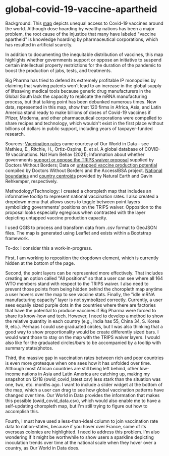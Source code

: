 # global-covid-19-vaccine-apartheid
Background: This <a href='https://kwstancil.github.io/global-covid-19-vaccine-apartheid' target="blank"> map</a> depicts unequal access to Covid-19 vaccines around the world. Although dose hoarding by wealthy nations has been a major problem, the root cause of the injustice that many have labeled "vaccine apartheid" is knowledge hoarding by pharmaceutical corporations, which has resulted in artificial scarcity.

In addition to documenting the inequitable distribution of vaccines, this map highlights whether governments support or oppose an initiative to suspend certain intellectual property restrictions for the duration of the pandemic to boost the production of jabs, tests, and treatments.

Big Pharma has tried to defend its extremely profitable IP monopolies by claiming that waiving patents won't lead to an increase in the global supply of lifesaving medical tools because generic drug manufacturers in the Global South lack the capacity to replicate the mRNA manufacturing process, but that talking point has been debunked numerous times. New data, represented in this map, show that 120 firms in Africa, Asia, and Latin America stand ready to make billions of doses of Covid-19 vaccines if Pfizer, Moderna, and other pharmaceutical corporations were compelled to share recipes and technology, which wouldn't exist in the first place without billions of dollars in public support, including years of taxpayer-funded research.

Sources: <a href='https://github.com/owid/covid-19-data/tree/master/public/data' target="blank"> Vaccination rates</a> came courtesy of Our World in Data - see Mathieu, E., Ritchie, H., Ortiz-Ospina, E. et al. A global database of COVID-19 vaccinations. Nat Hum Behav (2021); Information about whether governments <a href='https://msfaccess.org/no-patents-no-monopolies-pandemic' target="blank"> support or oppose the TRIPS waiver proposal</a> supplied by Doctors Without Borders; Data on <a href='https://www.hrw.org/news/2021/12/15/experts-identify-100-plus-firms-make-covid-19-mrna-vaccines' target="blank"> untapped vaccine production potential</a> compiled by Doctors Without Borders and the AccessIBSA project. <a href='https://www.naturalearthdata.com/downloads/50m-cultural-vectors/' target="blank">National boundaries</a> and <a href='https://gavinr.com/open-data/world-countries-centroids/' target="blank">country centroids</a> provided by Natural Earth and Gavin Rehkemper, respectively.

Methodology/Technology: I created a choropleth map that includes an informative tooltip to represent national vaccination rates. I also created a dropdown menu that allows users to toggle between point layers symbolizing governments' positions on the TRIPS waiver. Opposition to the proposal looks especially egregious when contrasted with the layer depicting untapped vaccine production capacity.

I used QGIS to process and transform data from .csv format to GeoJSON files. The map is generated using Leaflet and exists within a Bootstrap framework.

To-do: I consider this a work-in-progress.

First, I am working to reposition the dropdown element, which is currently hidden at the bottom of the page.

Second, the point layers can be represented more effectively. That includes creating an option called "All positions" so that a user can see where all 164 WTO members stand with respect to the TRIPS waiver. I also need to prevent those points from being hidden behind the choropleth map anytime a user hovers over the map to see vaccine stats. Finally, the "idle mRNA manufacturing capacity" layer is not symbolized correctly. Currently, a user sees equally sized purple dots in the countries where there are factories that have the potential to produce vaccines if Big Pharma were forced to share its know-how and tech. However, I need to develop a method to show the relative quantity in each country (e.g., India has 55, China 34, S. Korea 9, etc.). Perhaps I could use graduated circles, but I was also thinking that a good way to show proportionality would be create differently sized bars. I would want those to stay on the map with the TRIPS waiver layers. I would also like for the graduated circles/bars to be accompanied by a tooltip with summary stats/photos.

Third, the massive gap in vaccination rates between rich and poor countries is even more grotesque when one sees how it has unfolded over time. Although most African countries are still being left behind, other low-income nations in Asia and Latin America are catching up, making my snapshot on 12/18 (owid_covid_latest.csv) less stark than the situation was one, two, etc. months ago. I want to include a slider widget at the bottom of the map, which a user can drag to see how global vaccination patterns have changed over time. Our World in Data provides the information that makes this possible (owid_covid_data.csv), which would also enable me to have a self-updating choropleth map, but I'm still trying to figure out how to accomplish this.

Fourth, I must have used a less-than-ideal column to join vaccination rate data to nation-states, because if you hover over France, some of its overseas colonies are highlighted. I need to address this problem. I'm also wondering if it might be worthwhile to show users a sparkline depicting inoculation trends over time at the national scale when they hover over a country, as Our World in Data does.
